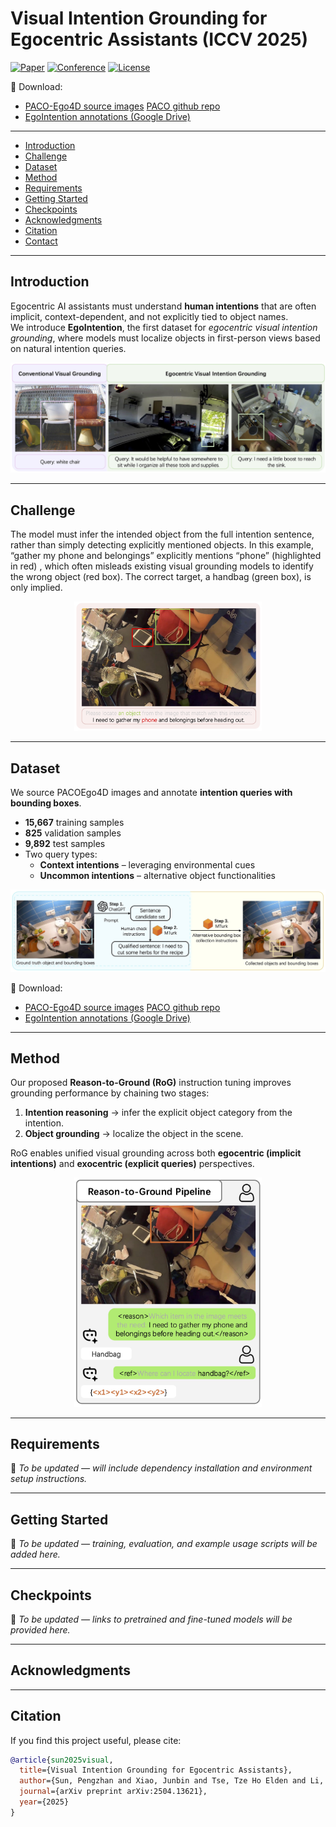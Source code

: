 # Visual Intention Grounding for Egocentric Assistants (ICCV 2025)

[![Paper](https://img.shields.io/badge/Paper-arXiv:2504.13621-B31B1B)](https://arxiv.org/abs/2504.13621)  [![Conference](https://img.shields.io/badge/ICCV-2025-blue)](https://iccv2025.thecvf.com/)  [![License](https://img.shields.io/badge/License-MIT-green.svg)](LICENSE)

🔗 Download:  
- [PACO-Ego4D source images](https://ego4d-data.org/)  [PACO github repo](https://github.com/facebookresearch/paco)
- [EgoIntention annotations (Google Drive)](https://drive.google.com/drive/folders/1pLuM1oZK8ULUPZenPShrEpHaggKXVj5H?usp=sharing)

---

- [Introduction](#introduction)
- [Challenge](#challenge)
- [Dataset](#dataset)
- [Method](#method)
- [Requirements](#requirements)
- [Getting Started](#getting-started)
- [Checkpoints](#checkpoints)
- [Acknowledgments](#acknowledgments)
- [Citation](#citation)
- [Contact](#contact)

---

## Introduction

Egocentric AI assistants must understand **human intentions** that are often implicit, context-dependent, and not explicitly tied to object names.  
We introduce **EgoIntention**, the first dataset for *egocentric visual intention grounding*, where models must localize objects in first-person views based on natural intention queries.

<div align="center">
  <img width="600" src="https://github.com/pengzhansun/EgoIntention/blob/main/Figures/cr_teaser.jpg"/>
</div>


---

## Challenge

The model must infer the intended object from the full intention sentence, rather than simply detecting explicitly mentioned objects. In this example, “gather my phone and belongings” explicitly mentions “phone” (highlighted in red) , which often misleads existing visual grounding models to identify the wrong object (red box). The correct target, a handbag (green box), is only implied.

<div align="center">
  <img width="300" src="https://github.com/pengzhansun/EgoIntention/blob/main/Figures/cr_challenge.jpg"/>
</div>

---

## Dataset

We source PACOEgo4D images and annotate **intention queries with bounding boxes**.

- **15,667** training samples  
- **825** validation samples  
- **9,892** test samples  
- Two query types:  
  - **Context intentions** – leveraging environmental cues  
  - **Uncommon intentions** – alternative object functionalities  

<div align="center">
  <img width="600" src="https://github.com/pengzhansun/EgoIntention/blob/main/Figures/cr_collection.jpg"/>
</div>

🔗 Download:  
- [PACO-Ego4D source images](https://ego4d-data.org/)  [PACO github repo](https://github.com/facebookresearch/paco)
- [EgoIntention annotations (Google Drive)](https://drive.google.com/drive/folders/1pLuM1oZK8ULUPZenPShrEpHaggKXVj5H?usp=sharing)

---

## Method

Our proposed **Reason-to-Ground (RoG)** instruction tuning improves grounding performance by chaining two stages:
1. **Intention reasoning** → infer the explicit object category from the intention.  
2. **Object grounding** → localize the object in the scene.  

RoG enables unified visual grounding across both **egocentric (implicit intentions)** and **exocentric (explicit queries)** perspectives.

<div align="center">
  <img width="300" src="https://github.com/pengzhansun/EgoIntention/blob/main/Figures/cr_method.jpg"/>
</div>

---

## Requirements

🚧 *To be updated — will include dependency installation and environment setup instructions.*

---

## Getting Started

🚧 *To be updated — training, evaluation, and example usage scripts will be added here.*

---

## Checkpoints

🚧 *To be updated — links to pretrained and fine-tuned models will be provided here.*

---

## Acknowledgments



---

## Citation

If you find this project useful, please cite:

```bibtex
@article{sun2025visual,
  title={Visual Intention Grounding for Egocentric Assistants},
  author={Sun, Pengzhan and Xiao, Junbin and Tse, Tze Ho Elden and Li, Yicong and Akula, Arjun and Yao, Angela},
  journal={arXiv preprint arXiv:2504.13621},
  year={2025}
}
```
